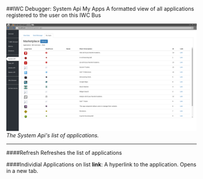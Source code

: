 ##IWC Debugger: System Api My Apps
A formatted view of all applications registered to the user on this IWC Bus


![img](../../../assets/debugger_api_apps.png)
_The System Api's list of applications._


***

####Refresh
Refreshes the list of applications

####Individial Applications on list
**link**: A hyperlink to the application. Opens in a new tab.
